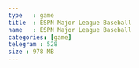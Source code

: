 ```yaml
---
type   : game
title  : ESPN Major League Baseball
name   : ESPN Major League Baseball
categories: [game]
telegram : 528
size : 978 MB
---
```



